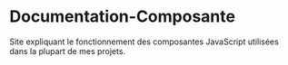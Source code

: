 # Documentation-Composante
Site expliquant le fonctionnement des composantes JavaScript utilisées dans la plupart de mes projets.
